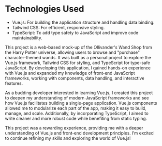 # Technologies Used
- Vue.js: For building the application structure and handling data binding.
- Tailwind CSS: For efficient, responsive styling.
- TypeScript: To add type safety to JavaScript and improve code maintainability.

This project is a web-based mock-up of the Ollivander's Wand Shop from the Harry Potter universe, allowing users to browse and "purchase" character-themed wands. It was built as a personal project to explore the Vue.js framework, Tailwind CSS for styling, and TypeScript for type-safe JavaScript. By developing this application, I gained hands-on experience with Vue.js and expanded my knowledge of front-end JavaScript frameworks, working with components, data handling, and interactive features.

As a budding developer interested in learning Vue.js, I created this project to deepen my understanding of modern JavaScript frameworks and see how Vue.js facilitates building a single-page application. Vue.js components allowed me to modularize each part of the app, making it easy to build, manage, and scale. Additionally, by incorporating TypeScript, I aimed to write cleaner and more robust code while benefiting from static typing.

This project was a rewarding experience, providing me with a deeper understanding of Vue.js and front-end development principles. I'm excited to continue refining my skills and exploring the world of Vue.js!